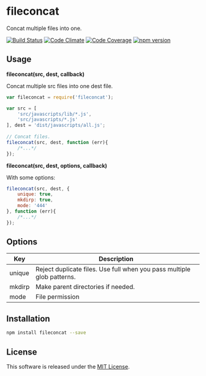 fileconcat
==========

Concat multiple files into one.

<!-- Badge start -->

[![Build Status][my_travis_badge_url]][my_travis_url]
[![Code Climate][my_codeclimate_badge_url]][my_codeclimate_url]
[![Code Coverage][my_codeclimate_coverage_badge_url]][my_codeclimate_url]
[![npm version][my_npm_budge_url]][my_npm_url]

Usage
-----

**fileconcat(src, dest, callback)**

Concat multiple src files into one dest file.

```javascript
var fileconcat = require('fileconcat');

var src = [
    'src/javascripts/lib/*.js',
    'src/javascripts/*.js'
], dest = 'dist/javascripts/all.js';
    
// Concat files.
fileconcat(src, dest, function (err){
    /*...*/
});
```

**fileconcat(src, dest, options, callback)**

With some options:

```javascript
fileconcat(src, dest, {
    unique: true,
    mkdirp: true,
    mode: '444'
}, function (err){
    /*...*/
});
```


Options
-------

| Key | Description |
| --- | ----------- |
| unique | Reject duplicate files. Use full when you pass multiple glob patterns. |
| mkdirp | Make parent directories if needed. |
| mode | File permission |

Installation
-----

```bash
npm install fileconcat --save
```


License
-------
This software is released under the [MIT License][my_license_url].



<!-- Links start -->

[nodejs_url]: http://nodejs.org/
[npm_url]: https://www.npmjs.com/
[nvm_url]: https://github.com/creationix/nvm
[bitdeli_url]: https://bitdeli.com/free
[my_bitdeli_badge_url]: https://d2weczhvl823v0.cloudfront.net/okunishinishi/node-fileconcat/trend.png
[my_repo_url]: https://github.com/okunishinishi/node-fileconcat
[my_travis_url]: http://travis-ci.org/okunishinishi/node-fileconcat
[my_travis_badge_url]: http://img.shields.io/travis/okunishinishi/node-fileconcat.svg?style=flat
[my_license_url]: https://github.com/okunishinishi/node-fileconcat/blob/master/LICENSE
[my_codeclimate_url]: http://codeclimate.com/github/okunishinishi/node-fileconcat
[my_codeclimate_badge_url]: http://img.shields.io/codeclimate/github/okunishinishi/node-fileconcat.svg?style=flat
[my_codeclimate_coverage_badge_url]: http://img.shields.io/codeclimate/coverage/github/okunishinishi/node-fileconcat.svg?style=flat
[my_apiguide_url]: http://okunishinishi.github.io/node-fileconcat/apiguide
[my_lib_apiguide_url]: http://okunishinishi.github.io/node-fileconcat/apiguide/module-fileconcat_lib.html
[my_coverage_url]: http://okunishinishi.github.io/node-fileconcat/coverage/lcov-report
[my_coverage_report_url]: http://okunishinishi.github.io/node-fileconcat/coverage/lcov-report/
[my_gratipay_url]: https://gratipay.com/okunishinishi/
[my_gratipay_budge_url]: http://img.shields.io/gratipay/okunishinishi.svg?style=flat
[my_npm_url]: http://www.npmjs.org/package/fileconcat
[my_npm_budge_url]: http://img.shields.io/npm/v/fileconcat.svg?style=flat
[my_tag_url]: http://github.com/okunishinishi/node-fileconcat/releases/tag/
[my_tag_badge_url]: http://img.shields.io/github/tag/okunishinishi/node-fileconcat.svg?style=flat